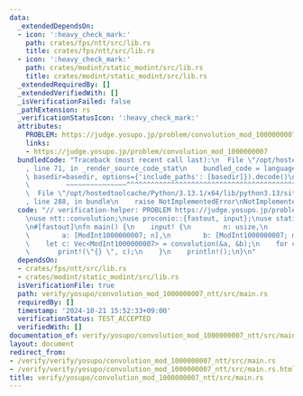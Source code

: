 ```yaml
---
data:
  _extendedDependsOn:
  - icon: ':heavy_check_mark:'
    path: crates/fps/ntt/src/lib.rs
    title: crates/fps/ntt/src/lib.rs
  - icon: ':heavy_check_mark:'
    path: crates/modint/static_modint/src/lib.rs
    title: crates/modint/static_modint/src/lib.rs
  _extendedRequiredBy: []
  _extendedVerifiedWith: []
  _isVerificationFailed: false
  _pathExtension: rs
  _verificationStatusIcon: ':heavy_check_mark:'
  attributes:
    PROBLEM: https://judge.yosupo.jp/problem/convolution_mod_1000000007
    links:
    - https://judge.yosupo.jp/problem/convolution_mod_1000000007
  bundledCode: "Traceback (most recent call last):\n  File \"/opt/hostedtoolcache/Python/3.13.1/x64/lib/python3.13/site-packages/onlinejudge_verify/documentation/build.py\"\
    , line 71, in _render_source_code_stat\n    bundled_code = language.bundle(stat.path,\
    \ basedir=basedir, options={'include_paths': [basedir]}).decode()\n          \
    \         ~~~~~~~~~~~~~~~^^^^^^^^^^^^^^^^^^^^^^^^^^^^^^^^^^^^^^^^^^^^^^^^^^^^^^^^^^^^^^^^^^\n\
    \  File \"/opt/hostedtoolcache/Python/3.13.1/x64/lib/python3.13/site-packages/onlinejudge_verify/languages/rust.py\"\
    , line 288, in bundle\n    raise NotImplementedError\nNotImplementedError\n"
  code: "// verification-helper: PROBLEM https://judge.yosupo.jp/problem/convolution_mod_1000000007\n\
    \nuse ntt::convolution;\nuse proconio::{fastout, input};\nuse static_modint::ModInt1000000007;\n\
    \n#[fastout]\nfn main() {\n    input! {\n        n: usize,\n        m: usize,\n\
    \        a: [ModInt1000000007; n],\n        b: [ModInt1000000007; m],\n    }\n\
    \    let c: Vec<ModInt1000000007> = convolution(&a, &b);\n    for c in c {\n \
    \       print!(\"{} \", c);\n    }\n    println!();\n}\n"
  dependsOn:
  - crates/fps/ntt/src/lib.rs
  - crates/modint/static_modint/src/lib.rs
  isVerificationFile: true
  path: verify/yosupo/convolution_mod_1000000007_ntt/src/main.rs
  requiredBy: []
  timestamp: '2024-10-21 15:52:33+09:00'
  verificationStatus: TEST_ACCEPTED
  verifiedWith: []
documentation_of: verify/yosupo/convolution_mod_1000000007_ntt/src/main.rs
layout: document
redirect_from:
- /verify/verify/yosupo/convolution_mod_1000000007_ntt/src/main.rs
- /verify/verify/yosupo/convolution_mod_1000000007_ntt/src/main.rs.html
title: verify/yosupo/convolution_mod_1000000007_ntt/src/main.rs
---
```

